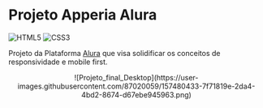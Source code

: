 # Projeto Apperia Alura

![HTML5](https://img.shields.io/badge/html5-%23E34F26.svg?style=for-the-badge&logo=html5&logoColor=white)
![CSS3](https://img.shields.io/badge/css3-%231572B6.svg?style=for-the-badge&logo=css3&logoColor=white)

Projeto da Plataforma [Alura](https://www.alura.com.br/) que visa solidificar os conceitos de responsividade e mobile first. 
<div align="center">
![Projeto_final_Desktop](https://user-images.githubusercontent.com/87020059/157480433-7f71819e-2da4-4bd2-8674-d67ebe945963.png)

 </div>
